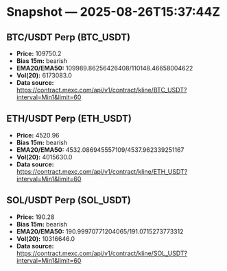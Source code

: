 # Snapshot — 2025-08-26T15:37:44Z

## BTC/USDT Perp (BTC_USDT)
- **Price:** 109750.2
- **Bias 15m:** bearish
- **EMA20/EMA50:** 109989.86256426408/110148.46658004622
- **Vol(20):** 6173083.0
- **Data source:** https://contract.mexc.com/api/v1/contract/kline/BTC_USDT?interval=Min1&limit=60

## ETH/USDT Perp (ETH_USDT)
- **Price:** 4520.96
- **Bias 15m:** bearish
- **EMA20/EMA50:** 4532.086945557109/4537.962339251167
- **Vol(20):** 4015630.0
- **Data source:** https://contract.mexc.com/api/v1/contract/kline/ETH_USDT?interval=Min1&limit=60

## SOL/USDT Perp (SOL_USDT)
- **Price:** 190.28
- **Bias 15m:** bearish
- **EMA20/EMA50:** 190.99970771204065/191.0715273773312
- **Vol(20):** 10316646.0
- **Data source:** https://contract.mexc.com/api/v1/contract/kline/SOL_USDT?interval=Min1&limit=60
